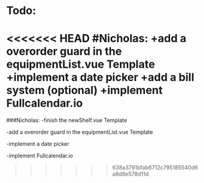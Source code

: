 Todo:
==================== 

<<<<<<< HEAD
#Nicholas:
+add a overorder guard in the equipmentList.vue Template 
+implement a date picker 
+add a bill system (optional) 
+implement Fullcalendar.io 
=======
###Nicholas:
-finish the newShelf.vue Template 

-add a overorder guard in the equipmentList.vue Template

-implement a date picker

-implement Fullcalendar.io 
>>>>>>> 638a3791bfab6712c795185540d6a8d8e578d11d

